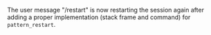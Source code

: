 The user message "/restart" is now restarting the session again after adding a proper implementation
(stack frame and command) for `pattern_restart`.